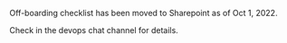 Off-boarding checklist has been moved to Sharepoint as of Oct 1, 2022.

Check in the devops chat channel for details.
